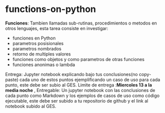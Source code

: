 # functions-on-python

**Funciones**:
Tambien llamadas sub-rutinas, procedimientos o metodos en otros lenguajes, esta tarea consiste en investigar:
* funciones en Python
* parametros posisionales
* parametros nombrados
* retorno de multiples valores
* funciones como objetos y como parametros de otras funciones
* funciones anonimas o lambda

Entrega: Jupyter notebook explicando bajo tus conclusiones(no copy-paste) cada uno de estos puntos ejemplificando un caso de uso para cada punto, este debe ser subio al GES. Limite de entrega :**Miercoles 13 a la media noche** , Entregable: Un jupyter notebook con las conclusiones de cada punto como Markdown y los ejemplos de casos de uso como código ejecutable, este debe ser subido a tu repositorio de github y el link al notebook subido al GES.
